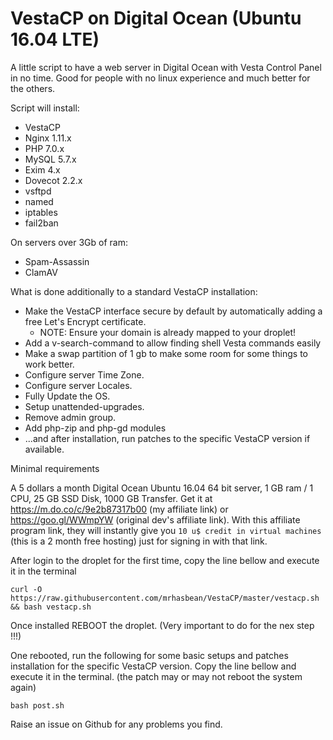 # VestaCP on Digital Ocean (Ubuntu 16.04 LTE)

A little script to have a web server in Digital Ocean with Vesta Control Panel in no time. 
Good for people with no linux experience and much better for the others.

Script will install: 

 - VestaCP
 - Nginx 1.11.x
 - PHP 7.0.x
 - MySQL 5.7.x
 - Exim 4.x
 - Dovecot 2.2.x
 - vsftpd
 - named
 - iptables
 - fail2ban

On servers over 3Gb of ram:

 - Spam-Assassin
 - ClamAV

What is done additionally to a standard VestaCP installation:
- Make the VestaCP interface secure by default by automatically adding a free Let's Encrypt certificate.
  - NOTE: Ensure your domain is already mapped to your droplet!
- Add a v-search-command to allow finding shell Vesta commands easily
- Make a swap partition of 1 gb to make some room for some things to work better.
- Configure server Time Zone.
- Configure server Locales.
- Fully Update the OS.
- Setup unattended-upgrades.
- Remove admin group.
- Add php-zip and php-gd modules
- ...and after installation, run patches to the specific VestaCP version if available.

Minimal requirements

A 5 dollars a month Digital Ocean Ubuntu 16.04 64 bit server, 1 GB ram / 1 CPU, 25 GB SSD Disk, 1000 GB Transfer.
Get it at https://m.do.co/c/9e2b87317b00 (my affiliate link) or https://goo.gl/WWmpYW (original dev's affiliate link). 
With this affiliate program link, they will instantly give you `10 u$ credit in virtual machines` (this is a 2 month free hosting) just for signing in with that link.

After login to the droplet for the first time, copy the line bellow and execute it in the terminal

    curl -O https://raw.githubusercontent.com/mrhasbean/VestaCP/master/vestacp.sh && bash vestacp.sh

Once installed REBOOT the droplet. (Very important to do for the nex step !!!)

One rebooted, run the following for some basic setups and patches installation for the specific VestaCP version. Copy the line bellow and execute it in the terminal. (the patch may or may not reboot the system again)

    bash post.sh

Raise an issue on Github for any problems you find.
